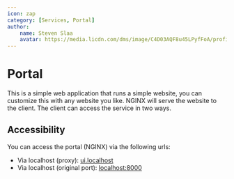 ```yaml
---
icon: zap
category: [Services, Portal]
author:
    name: Steven Slaa
    avatar: https://media.licdn.com/dms/image/C4D03AQF8u45LPyfFoA/profile-displayphoto-shrink_200_200/0/1580729932317?e=1678320000&v=beta&t=aa7C7oyzi5KPV7doGUoyAwk2Bdw7Zxn2q6XFT8Sm7AY
---
```


# Portal

This is a simple web application that runs a simple website, you can customize this with any website you like. NGINX will serve the website to the client. The client can access the service in two ways.

## Accessibility

You can access the portal (NGINX) via the following urls:

- Via localhost (proxy): [ui.localhost](http://ui.localhost)
- Via localhost (original port): [localhost:8000](http://localhost:8000)